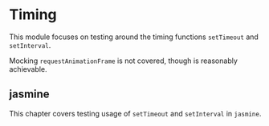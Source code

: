 # Timing

This module focuses on testing around the timing functions `setTimeout` and `setInterval`.

Mocking `requestAnimationFrame` is not covered, though is reasonably achievable.

## jasmine

This chapter covers testing usage of `setTimeout` and `setInterval` in `jasmine`.
